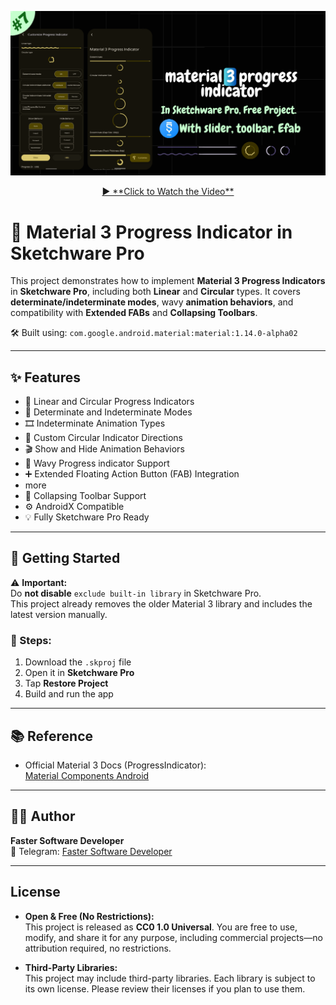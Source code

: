 <!-- Thumbnail -->
<p align="center">
  <a href="https://youtu.be/9L_yXaVab80" target="_blank">
    <img src="thumbnail.png" alt="Material 3 Progress Indicator Thumbnail" width="600"/>
  </a>
</p>

<p align="center">
  <a href="https://youtu.be/9L_yXaVab80" target="_blank">
    ▶️ **Click to Watch the Video**
  </a>
</p>

# 📱 Material 3 Progress Indicator in Sketchware Pro

This project demonstrates how to implement **Material 3 Progress Indicators** in **Sketchware Pro**, including both **Linear** and **Circular** types. It covers **determinate/indeterminate modes**, wavy **animation behaviors**, and compatibility with **Extended FABs** and **Collapsing Toolbars**.

🛠 Built using: `com.google.android.material:material:1.14.0-alpha02`

---

## ✨ Features

- 📏 Linear and Circular Progress Indicators  
- 🔄 Determinate and Indeterminate Modes  
- 🎞 Indeterminate Animation Types  
- 🧭 Custom Circular Indicator Directions  
- 🎬 Show and Hide Animation Behaviors  
- 🧩 Wavy Progress indicator Support  
- ➕ Extended Floating Action Button (FAB) Integration
- more
- 🧱 Collapsing Toolbar Support  
- ⚙️ AndroidX Compatible  
- 💡 Fully Sketchware Pro Ready  

---

## 🚀 Getting Started

⚠️ **Important:**  
Do **not disable** `exclude built-in library` in Sketchware Pro.  
This project already removes the older Material 3 library and includes the latest version manually.

### 📂 Steps:
1. Download the `.skproj` file  
2. Open it in **Sketchware Pro**  
3. Tap **Restore Project**  
4. Build and run the app  

---

## 📚 Reference

- Official Material 3 Docs (ProgressIndicator):  
  [Material Components Android](https://github.com/material-components/material-components-android/blob/master/docs/components/ProgressIndicator.md)

---

## 👨‍💻 Author

**Faster Software Developer**  
📢 Telegram: [Faster Software Developer](https://t.me/fastersoftwaredeveloper)

---

## License

- **Open & Free (No Restrictions):**  
  This project is released as **CC0 1.0 Universal**. You are free to use, modify, and share it for any purpose, including commercial projects—no attribution required, no restrictions.

- **Third-Party Libraries:**  
  This project may include third-party libraries. Each library is subject to its own license. Please review their licenses if you plan to use them.
